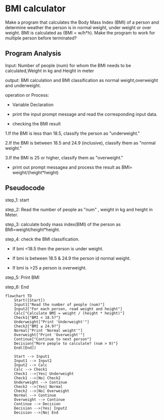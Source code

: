 # BMI calculator


Make a program that calculates the Body Mass Index (BMI) of a person and determine weather the person is
in normal weight, under weight or over weight. BMI is calculated as (BMI = w/h*h). Make the program to
work for multiple person before terminated?

## Program Analysis 

Input: Number of people (num) for whom the BMI needs to be calculated,Weight in kg and Height in meter 

output: BMI calculation and BMI classification as normal weight,overweight and underweight.

operation or Process: 

* Variable Declaration

* print the input prompt message and read the corresponding input data.

* checking the BMI result

1.If the BMI is less than 18.5, classify the person as "underweight."

2.If the BMI is between 18.5 and 24.9 (inclusive), classify them as "normal weight."

3.If the BMI is 25 or higher, classify them as "overweight."

* print out prompt messagea and process the result as BMI= weight/(height*height)



## Pseudocode 

step_1: start

step_2: Read the number of people as "num" , weight in kg and height in Meter.

step_3: calculate body mass index(BMI) of the person as BMI=weight/height*height.

step_4: check the BMI classification.

  * If bmi <18.5 then the person is under weight.

  * If bmi is between 18.5 & 24.9 the person id normal weight.

  * If bmi is >25 a person is overweight.


step_5: Print BMI

step_6: End




```mermaid
flowchart TD
    Start([Start])
    Input1["Read the number of people (num)"]
    Input2["For each person, read weight and height"]
    Calc["Calculate BMI = weight / (height * height)"]
    Check1{"BMI < 18.5?"}
    Underweight["Print 'Underweight'"]
    Check2{"BMI ≤ 24.9?"}
    Normal["Print 'Normal weight'"]
    Overweight["Print 'Overweight'"]
    Continue["Continue to next person"]
    Decision{"More people to calculate? (num > 0)"}
    End([End])

    Start --> Input1
    Input1 --> Input2
    Input2 --> Calc
    Calc --> Check1
    Check1 -->|Yes| Underweight
    Check1 -->|No| Check2
    Underweight --> Continue
    Check2 -->|Yes| Normal
    Check2 -->|No| Overweight
    Normal --> Continue
    Overweight --> Continue
    Continue --> Decision
    Decision -->|Yes| Input2
    Decision -->|No| End
